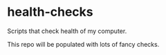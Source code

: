 # health-checks
Scripts that check health of my computer.

This repo will be populated with lots of fancy checks.
